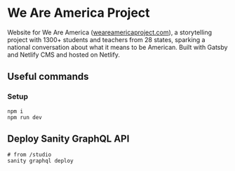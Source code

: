 # We Are America Project

Website for We Are America ([weareamericaproject.com](https://www.weareamericaproject.com)), a storytelling project with 1300+ students and teachers from 28 states, sparking a national conversation about what it means to be American. Built with Gatsby and Netlify CMS and hosted on Netlify.

## Useful commands

### Setup

```
npm i
npm run dev
```

## Deploy Sanity GraphQL API

```
# from /studio
sanity graphql deploy
```
